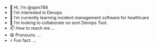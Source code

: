 - 👋 Hi, I’m @spm788
- 👀 I’m interested in Devops
- 🌱 I’m currently learning incident management software for healthcare
- 💞️ I’m looking to collaborate on som Devops Tool.
- 📫 How to reach me ...
- 😄 Pronouns: ...
- ⚡ Fun fact: ...

<!---
spm788/spm788 is a ✨ special ✨ repository because its `README.md` (this file) appears on your GitHub profile.
You can click the Preview link to take a look at your changes.
--->
